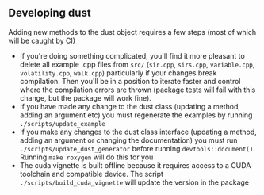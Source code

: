 ## Developing dust

Adding new methods to the dust object requires a few steps (most of which will be caught by CI)

* If you're doing something complicated, you'll find it more pleasant to delete all example .cpp files from `src/` (`sir.cpp`, `sirs.cpp`, `variable.cpp`, `volatility.cpp`, `walk.cpp`) particularly if your changes break compilation. Then you'll be in a position to iterate faster and control where the compilation errors are thrown (package tests will fail with this change, but the package will work fine).
* If you have made any change to the dust class (updating a method, adding an argument etc) you must regenerate the examples by running `./scripts/update_example`
* If you make any changes to the dust class interface (updating a method, adding an argument or changing the documentation) you must run `./scripts/update_dust_generator` before running `devtools::document()`. Running `make roxygen` will do this for you
* The cuda vignette is built offline because it requires access to a CUDA toolchain and compatible device.  The script `./scripts/build_cuda_vignette` will update the version in the package
